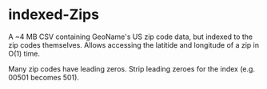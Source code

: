 # indexed-Zips
A ~4 MB CSV containing GeoName's US zip code data, but indexed to the zip codes themselves. Allows accessing the latitide and longitude of a zip in O(1) time.

Many zip codes have leading zeros. Strip leading zeroes for the index (e.g. 00501 becomes 501).
